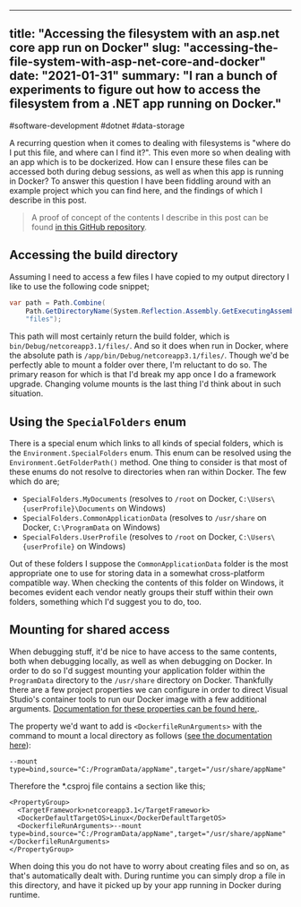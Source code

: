 
---
title: "Accessing the filesystem with an asp.net core app run on Docker"
slug: "accessing-the-file-system-with-asp-net-core-and-docker"
date: "2021-01-31"
summary: "I ran a bunch of experiments to figure out how to access the filesystem from a .NET app running on Docker."
---

#software-development #dotnet #data-storage

A recurring question when it comes to dealing with filesystems is "where do I put this file, and where can I find it?". This even more so when dealing with an app which is to be dockerized. How can I ensure these files can be accessed both during debug sessions, as well as when this app is running in Docker? To answer this question I have been fiddling around with an example project which you can find here, and the findings of which I describe in this post.


> A proof of concept of the contents I describe in this post can be found [in this GitHub repository](https://github.com/corstian/DockerFileSystemAccess).

## Accessing the build directory
Assuming I need to access a few files I have copied to my output directory I like to use the following code snippet;

```csharp
var path = Path.Combine(
    Path.GetDirectoryName(System.Reflection.Assembly.GetExecutingAssembly().Location),
    "files");
```

This path will most certainly return the build folder, which is `bin/Debug/netcoreapp3.1/files/`. And so it does when run in Docker, where the absolute path is `/app/bin/Debug/netcoreapp3.1/files/`. Though we'd be perfectly able to mount a folder over there, I'm reluctant to do so. The primary reason for which is that I'd break my app once I do a framework upgrade. Changing volume mounts is the last thing I'd think about in such situation.

## Using the `SpecialFolders` enum

There is a special enum which links to all kinds of special folders, which is the `Environment.SpecialFolders` enum. This enum can be resolved using the `Environment.GetFolderPath()` method. One thing to consider is that most of these enums do not resolve to directories when ran within Docker. The few which do are;

- `SpecialFolders.MyDocuments` (resolves to `/root` on Docker, `C:\Users\{userProfile}\Documents` on Windows)
- `SpecialFolders.CommonApplicationData` (resolves to `/usr/share` on Docker, `C:\ProgramData` on Windows)
- `SpecialFolders.UserProfile` (resolves to `/root` on Docker, `C:\Users\{userProfile}` on Windows)

Out of these folders I suppose the `CommonApplicationData` folder is the most appropriate one to use for storing data in a somewhat cross-platform compatible way. When checking the contents of this folder on Windows, it becomes evident each vendor neatly groups their stuff within their own folders, something which I'd suggest you to do, too.

## Mounting for shared access

When debugging stuff, it'd be nice to have access to the same contents, both when debugging locally, as well as when debugging on Docker. In order to do so I'd suggest mounting your application folder within the `ProgramData` directory to the `/usr/share` directory on Docker. Thankfully there are a few project properties we can configure in order to direct Visual Studio's container tools to run our Docker image with a few additional arguments. [Documentation for these properties can be found here.](https://docs.microsoft.com/en-us/visualstudio/containers/container-msbuild-properties?view=vs-2019).

The property we'd want to add is `<DockerfileRunArguments>` with the command to mount a local directory as follows ([see the documentation here](https://docs.docker.com/storage/bind-mounts/)):

```
--mount type=bind,source="C:/ProgramData/appName",target="/usr/share/appName"
```

Therefore the *.csproj file contains a section like this;

```
<PropertyGroup>
  <TargetFramework>netcoreapp3.1</TargetFramework>
  <DockerDefaultTargetOS>Linux</DockerDefaultTargetOS>
  <DockerfileRunArguments>--mount type=bind,source="C:/ProgramData/appName",target="/usr/share/appName"</DockerfileRunArguments>
</PropertyGroup>
```

When doing this you do not have to worry about creating files and so on, as that's automatically dealt with. During runtime you can simply drop a file in this directory, and have it picked up by your app running in Docker during runtime.

